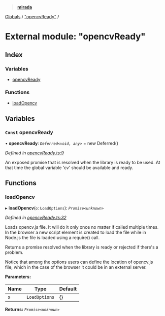 > **[mirada](../README.md)**

[Globals](../README.md) / ["opencvReady"](_opencvready_.md) /

# External module: "opencvReady"

## Index

### Variables

* [opencvReady](_opencvready_.md#const-opencvready)

### Functions

* [loadOpencv](_opencvready_.md#loadopencv)

## Variables

### `Const` opencvReady

• **opencvReady**: *`Deferred<void, any>`* =  new Deferred<void>()

*Defined in [opencvReady.ts:9](https://github.com/cancerberoSgx/mirada/blob/22ee850/mirada/src/opencvReady.ts#L9)*

An exposed promise that is resolved when the library is ready to be used.
At that time the global variable 'cv' should be available and ready.

## Functions

###  loadOpencv

▸ **loadOpencv**(`o`: `LoadOptions`): *`Promise<unknown>`*

*Defined in [opencvReady.ts:32](https://github.com/cancerberoSgx/mirada/blob/22ee850/mirada/src/opencvReady.ts#L32)*

Loads opencv.js file. It will do it only once no matter if called multiple times.
In the browser a new script element is created to load the file while in Node.js
the file is loaded using a require() call.

Returns a promise resolved when the library is ready or rejected if there's a problem.

Notice that among the options users can define the location of opencv.js file, which
in the case of the browser it could be in an external server.

**Parameters:**

Name | Type | Default |
------ | ------ | ------ |
`o` | `LoadOptions` |  {} |

**Returns:** *`Promise<unknown>`*